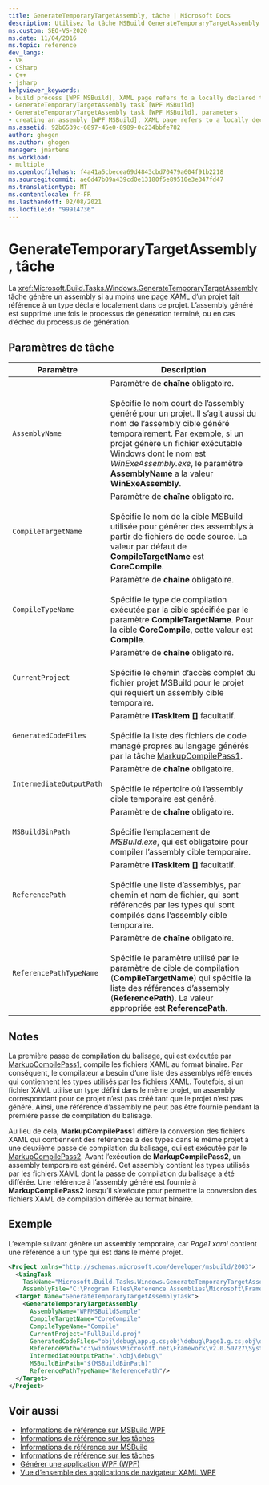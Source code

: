 ```yaml
---
title: GenerateTemporaryTargetAssembly, tâche | Microsoft Docs
description: Utilisez la tâche MSBuild GenerateTemporaryTargetAssembly pour générer un assembly si un projet fait référence à un type déclaré localement.
ms.custom: SEO-VS-2020
ms.date: 11/04/2016
ms.topic: reference
dev_langs:
- VB
- CSharp
- C++
- jsharp
helpviewer_keywords:
- build process [WPF MSBuild], XAML page refers to a locally declared type
- GenerateTemporaryTargetAssembly task [WPF MSBuild]
- GenerateTemporaryTargetAssembly task [WPF MSBuild], parameters
- creating an assembly [WPF MSBuild], XAML page refers to a locally declared type
ms.assetid: 92b6539c-6897-45e0-8989-0c234bbfe782
author: ghogen
ms.author: ghogen
manager: jmartens
ms.workload:
- multiple
ms.openlocfilehash: f4a41a5cbecea69d4843cbd70479a604f91b2218
ms.sourcegitcommit: ae6d47b09a439cd0e13180f5e89510e3e347fd47
ms.translationtype: MT
ms.contentlocale: fr-FR
ms.lasthandoff: 02/08/2021
ms.locfileid: "99914736"
---
```

# <a name="generatetemporarytargetassembly-task"></a>GenerateTemporaryTargetAssembly, tâche

La <xref:Microsoft.Build.Tasks.Windows.GenerateTemporaryTargetAssembly> tâche génère un assembly si au moins une page XAML d’un projet fait référence à un type déclaré localement dans ce projet. L’assembly généré est supprimé une fois le processus de génération terminé, ou en cas d’échec du processus de génération.

## <a name="task-parameters"></a>Paramètres de tâche

| Paramètre | Description |
|--------------------------| - |
| `AssemblyName` | Paramètre de **chaîne** obligatoire.<br /><br /> Spécifie le nom court de l’assembly généré pour un projet. Il s’agit aussi du nom de l’assembly cible généré temporairement. Par exemple, si un projet génère un fichier exécutable Windows dont le nom est *WinExeAssembly.exe*, le paramètre **AssemblyName** a la valeur **WinExeAssembly**. |
| `CompileTargetName` | Paramètre de **chaîne** obligatoire.<br /><br /> Spécifie le nom de la cible MSBuild utilisée pour générer des assemblys à partir de fichiers de code source. La valeur par défaut de **CompileTargetName** est **CoreCompile**. |
| `CompileTypeName` | Paramètre de **chaîne** obligatoire.<br /><br /> Spécifie le type de compilation exécutée par la cible spécifiée par le paramètre **CompileTargetName**. Pour la cible **CoreCompile**, cette valeur est **Compile**. |
| `CurrentProject` | Paramètre de **chaîne** obligatoire.<br /><br /> Spécifie le chemin d’accès complet du fichier projet MSBuild pour le projet qui requiert un assembly cible temporaire. |
| `GeneratedCodeFiles` | Paramètre **ITaskItem []** facultatif.<br /><br /> Spécifie la liste des fichiers de code managé propres au langage générés par la tâche [MarkupCompilePass1](../msbuild/markupcompilepass1-task.md). |
| `IntermediateOutputPath` | Paramètre de **chaîne** obligatoire.<br /><br /> Spécifie le répertoire où l’assembly cible temporaire est généré. |
| `MSBuildBinPath` | Paramètre de **chaîne** obligatoire.<br /><br /> Spécifie l’emplacement de *MSBuild.exe*, qui est obligatoire pour compiler l’assembly cible temporaire. |
| `ReferencePath` | Paramètre **ITaskItem []** facultatif.<br /><br /> Spécifie une liste d’assemblys, par chemin et nom de fichier, qui sont référencés par les types qui sont compilés dans l’assembly cible temporaire. |
| `ReferencePathTypeName` | Paramètre de **chaîne** obligatoire.<br /><br /> Spécifie le paramètre utilisé par le paramètre de cible de compilation (**CompileTargetName**) qui spécifie la liste des références d’assembly (**ReferencePath**). La valeur appropriée est **ReferencePath**. |

## <a name="remarks"></a>Notes

La première passe de compilation du balisage, qui est exécutée par [MarkupCompilePass1](../msbuild/markupcompilepass1-task.md), compile les fichiers XAML au format binaire. Par conséquent, le compilateur a besoin d’une liste des assemblys référencés qui contiennent les types utilisés par les fichiers XAML. Toutefois, si un fichier XAML utilise un type défini dans le même projet, un assembly correspondant pour ce projet n’est pas créé tant que le projet n’est pas généré. Ainsi, une référence d’assembly ne peut pas être fournie pendant la première passe de compilation du balisage.

Au lieu de cela, **MarkupCompilePass1** diffère la conversion des fichiers XAML qui contiennent des références à des types dans le même projet à une deuxième passe de compilation du balisage, qui est exécutée par le [MarkupCompilePass2](../msbuild/markupcompilepass2-task.md). Avant l’exécution de **MarkupCompilePass2**, un assembly temporaire est généré. Cet assembly contient les types utilisés par les fichiers XAML dont la passe de compilation du balisage a été différée. Une référence à l’assembly généré est fournie à **MarkupCompilePass2** lorsqu’il s’exécute pour permettre la conversion des fichiers XAML de compilation différée au format binaire.

## <a name="example"></a>Exemple

L’exemple suivant génère un assembly temporaire, car *Page1.xaml* contient une référence à un type qui est dans le même projet.

```xml
<Project xmlns="http://schemas.microsoft.com/developer/msbuild/2003">
  <UsingTask
    TaskName="Microsoft.Build.Tasks.Windows.GenerateTemporaryTargetAssembly"
    AssemblyFile="C:\Program Files\Reference Assemblies\Microsoft\Framework\v3.0\PresentationBuildTasks.dll" />
  <Target Name="GenerateTemporaryTargetAssemblyTask">
    <GenerateTemporaryTargetAssembly
      AssemblyName="WPFMSBuildSample"
      CompileTargetName="CoreCompile"
      CompileTypeName="Compile"
      CurrentProject="FullBuild.proj"
      GeneratedCodeFiles="obj\debug\app.g.cs;obj\debug\Page1.g.cs;obj\debug\Page2.g.cs"
      ReferencePath="c:\windows\Microsoft.net\Framework\v2.0.50727\System.dll;C:\Program Files\Reference Assemblies\Microsoft\WinFx\v3.0\PresentationCore.dll;C:\Program Files\Reference Assemblies\Microsoft\WinFx\v3.0\PresentationFramework.dll;C:\Program Files\Reference Assemblies\Microsoft\WinFx\v3.0\WindowsBase.dll"
      IntermediateOutputPath=".\obj\debug\"
      MSBuildBinPath="$(MSBuildBinPath)"
      ReferencePathTypeName="ReferencePath"/>
  </Target>
</Project>
```

## <a name="see-also"></a>Voir aussi

- [Informations de référence sur MSBuild WPF](../msbuild/wpf-msbuild-reference.md)
- [Informations de référence sur les tâches](../msbuild/wpf-msbuild-task-reference.md)
- [Informations de référence sur MSBuild](../msbuild/msbuild-reference.md)
- [Informations de référence sur les tâches](../msbuild/msbuild-task-reference.md)
- [Générer une application WPF (WPF)](/dotnet/framework/wpf/app-development/building-a-wpf-application-wpf)
- [Vue d’ensemble des applications de navigateur XAML WPF](/dotnet/framework/wpf/app-development/wpf-xaml-browser-applications-overview)
